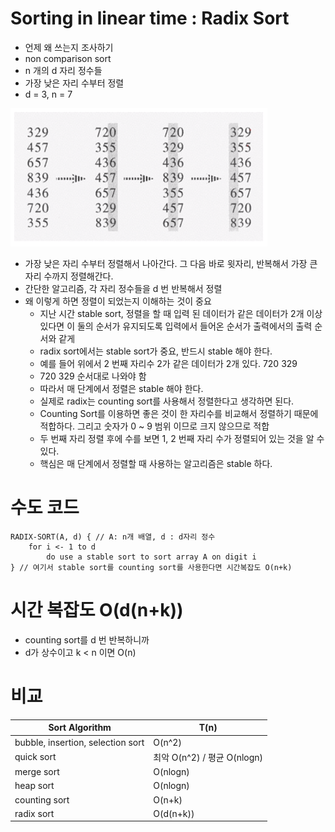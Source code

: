 # Sorting in linear time : Radix Sort

- 언제 왜 쓰는지 조사하기
- non comparison sort
- n 개의 d 자리 정수들
- 가장 낮은 자리 수부터 정렬
- d = 3, n = 7

![sort_26](images/sort_26.PNG)

- 가장 낮은 자리 수부터 정렬해서 나아간다. 그 다음 바로 윗자리, 반복해서 가장 큰 자리 수까지 정렬해간다. 
- 간단한 알고리즘, 각 자리 정수들을 d 번 반복해서 정렬
- 왜 이렇게 하면 정렬이 되었는지 이해하는 것이 중요
  - 지난 시간 stable sort, 정렬을 할 때 입력 된 데이터가 같은 데이터가 2개 이상 있다면 이 둘의 순서가 유지되도록 입력에서 들어온 순서가 출력에서의 출력 순서와 같게
  - radix sort에서는 stable sort가 중요, 반드시 stable 해야 한다.
  - 예를 들어 위에서 2 번째 자리수 2가 같은 데이터가 2개 있다. 720 329
  - 720 329 순서대로 나와야 함
  - 따라서 매 단계에서 정렬은 stable 해야 한다.
  - 실제로 radix는 counting sort를 사용해서 정렬한다고 생각하면 된다.
  - Counting Sort를 이용하면 좋은 것이 한 자리수를 비교해서 정렬하기 때문에 적합하다. 그리고 숫자가 0 ~ 9 범위 이므로 크지 않으므로 적합
  - 두 번째 자리 정렬 후에 수를 보면 1, 2 번째 자리 수가 정렬되어 있는 것을 알 수 있다.
  - 핵심은 매 단계에서 정렬할 때 사용하는 알고리즘은 stable 하다.

# 수도 코드

```
RADIX-SORT(A, d) { // A: n개 배열, d : d자리 정수
	for i <- 1 to d
		do use a stable sort to sort array A on digit i
} // 여기서 stable sort를 counting sort를 사용한다면 시간복잡도 O(n+k)
```

# 시간 복잡도 O(d(n+k))

- counting sort를 d 번 반복하니까
- d가 상수이고 k < n 이면 O(n)



# 비교

| Sort Algorithm                    | T(n)                        |
| --------------------------------- | --------------------------- |
| bubble, insertion, selection sort | O(n^2)                      |
| quick sort                        | 최악 O(n^2) / 평균 O(nlogn) |
| merge sort                        | O(nlogn)                    |
| heap sort                         | O(nlogn)                    |
| counting sort                     | O(n+k)                      |
| radix sort                        | O(d(n+k))                   |

